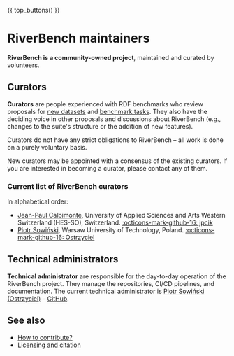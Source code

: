 {{ top_buttons() }}

# RiverBench maintainers

**RiverBench is a community-owned project**, maintained and curated by volunteers.

## Curators

**Curators** are people experienced with RDF benchmarks who review proposals for [new datasets](creating-new-dataset.md) and [benchmark tasks](creating-new-task.md). They also have the deciding voice in other proposals and discussions about RiverBench (e.g., changes to the suite's structure or the addition of new features).

Curators do not have any strict obligations to RiverBench – all work is done on a purely voluntary basis.

New curators may be appointed with a consensus of the existing curators. If you are interested in becoming a curator, please contact any of them.

### Current list of RiverBench curators

In alphabetical order:

- [Jean-Paul Calbimonte](https://jeanpi.org/), University of Applied Sciences and Arts Western Switzerland (HES-SO), Switzerland. [:octicons-mark-github-16: jpcik](https://github.com/jpcik)
- [Piotr Sowiński](https://ostrzyciel.eu), Warsaw University of Technology, Poland. [:octicons-mark-github-16: Ostrzyciel](https://github.com/Ostrzyciel)

## Technical administrators

**Technical administrator** are responsible for the day-to-day operation of the RiverBench project. They manage the repositories, CI/CD pipelines, and documentation. The current technical administrator is [Piotr Sowiński (Ostrzyciel)](https://ostrzyciel.eu) – [GitHub](https://github.com/Ostrzyciel).

## See also

- [How to contribute?](contribute.md)
- [Licensing and citation](licensing.md)
